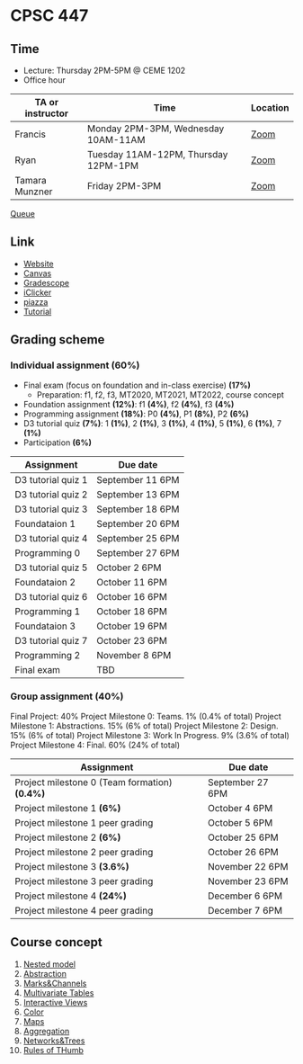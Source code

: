 # CPSC 447

## Time

- Lecture: Thursday 2PM-5PM @ CEME 1202
- Office hour

| TA or instructor | Time                                 | Location                                                                       |
| ---------------- | ------------------------------------ | ------------------------------------------------------------------------------ |
| Francis          | Monday 2PM-3PM, Wednesday 10AM-11AM  | [Zoom](https://ubc.zoom.us/j/61006768108?pwd=ck9od0l5ZVFmYlAvUFVhcDlSWHdyZz09) |
| Ryan             | Tuesday 11AM-12PM, Thursday 12PM-1PM | [Zoom](https://ubc.zoom.us/j/61006768108?pwd=ck9od0l5ZVFmYlAvUFVhcDlSWHdyZz09) |
| Tamara Munzner   | Friday 2PM-3PM                       | [Zoom](https://ubc.zoom.us/j/68491665483?pwd=ZlNPL282dndQZGQzYk9Tcyt3YUdiUT09) |
[Queue](https://queue.students.cs.ubc.ca/course/26)

## Link

- [Website](https://www.students.cs.ubc.ca/~cs-447/23Sep/)
- [Canvas](https://canvas.ubc.ca/courses/123454)
- [Gradescope](https://www.gradescope.ca/courses/11939)
- [iClicker](https://student.iclicker.com/#/courses/2f68f135-afe0-4164-9277-a8ae70c365ce/tab/default)
- [piazza](https://piazza.com/class/lm6wxwo7yn91ly/)
- [Tutorial](https://github.com/UBC-InfoVis/447-materials/tree/23Sep/tutorials)

## Grading scheme

### Individual assignment **(60%)**

- Final exam (focus on foundation and in-class exercise) **(17%)**
  - Preparation: f1, f2, f3, MT2020, MT2021, MT2022, course concept
- Foundation assignment **(12%)**: f1 **(4%)**, f2 **(4%)**, f3 **(4%)**
- Programming assignment **(18%)**: P0 **(4%)**, P1 **(8%)**, P2 **(6%)**
- D3 tutorial quiz **(7%)**: 1 **(1%)**, 2 **(1%)**, 3 **(1%)**, 4 **(1%)**, 5
  **(1%)**, 6 **(1%)**, 7 **(1%)**
- Participation **(6%)**

| Assignment         | Due date         |
| ------------------ | ---------------- |
| D3 tutorial quiz 1 | September 11 6PM |
| D3 tutorial quiz 2 | September 13 6PM |
| D3 tutorial quiz 3 | September 18 6PM |
| Foundataion 1      | September 20 6PM |
| D3 tutorial quiz 4 | September 25 6PM |
| Programming 0      | September 27 6PM |
| D3 tutorial quiz 5 | October 2 6PM    |
| Foundataion 2      | October 11 6PM   |
| D3 tutorial quiz 6 | October 16 6PM   |
| Programming 1      | October 18 6PM   |
| Foundataion 3      | October 19 6PM   |
| D3 tutorial quiz 7 | October 23 6PM   |
| Programming 2      | November 8 6PM   |
| Final exam         | TBD              |

### Group assignment **(40%)**

Final Project: 40% Project Milestone 0: Teams. 1% (0.4% of total) Project
Milestone 1: Abstractions. 15% (6% of total) Project Milestone 2: Design. 15%
(6% of total) Project Milestone 3: Work In Progress. 9% (3.6% of total) Project
Milestone 4: Final. 60% (24% of total)

| Assignment                                      | Due date         |
| ----------------------------------------------- | ---------------- |
| Project milestone 0 (Team formation) **(0.4%)** | September 27 6PM |
| Project milestone 1 **(6%)**                    | October 4 6PM    |
| Project milestone 1 peer grading                | October 5 6PM    |
| Project milestone 2 **(6%)**                    | October 25 6PM   |
| Project milestone 2 peer grading                | October 26 6PM   |
| Project milestone 3 **(3.6%)**                  | November 22 6PM  |
| Project milestone 3 peer grading                | November 23 6PM  |
| Project milestone 4 **(24%)**                   | December 6 6PM   |
| Project milestone 4 peer grading                | December 7 6PM   |

## Course concept

1. [Nested model](/Nested%20model.md)
1. [Abstraction](/Abstraction.md)
1. [Marks&Channels](/Marks&Channels.md)
1. [Multivariate Tables](/Multivariate%20Tables.md)
1. [Interactive Views](/Interactive%20Views.md)
1. [Color](/Color.md)
1. [Maps](/Maps.md)
1. [Aggregation](/Aggregation.md)
1. [Networks&Trees](/Networks&Trees.md)
1. [Rules of THumb](/Rules%20of%20Thumb.md)
